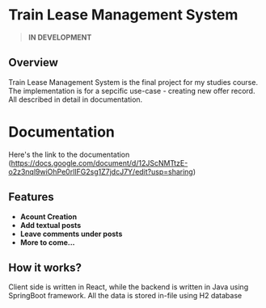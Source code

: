 ﻿# Train Lease Management System

> **IN DEVELOPMENT**

## Overview

Train Lease Management System is the final project for my studies course.
The implementation is for a sepcific use-case - creating new offer record.
All described in detail in documentation.

# Documentation

Here's the link to the documentation (https://docs.google.com/document/d/12JScNMTtzE-o2z3nql9wiOhPe0rlIFG2sg1Z7jdcJ7Y/edit?usp=sharing)

## Features

- **Acount Creation**
- **Add textual posts**
- **Leave comments under posts**
- **More to come...**

## How it works?

Client side is written in React, while the backend is written in Java using SpringBoot framework. All the data is stored in-file using H2 database
